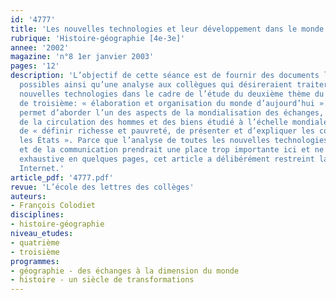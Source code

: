 ```yaml
---
id: '4777'
title: 'Les nouvelles technologies et leur développement dans le monde'
rubrique: 'Histoire-géographie [4e-3e]'
annee: '2002'
magazine: 'n°8 1er janvier 2003'
pages: '12'
description: 'L’objectif de cette séance est de fournir des documents les plus récents
  possibles ainsi qu’une analyse aux collègues qui désireraient traiter le sujet des
  nouvelles technologies dans le cadre de l’étude du deuxième thème du programme d’histoire-géographie
  de troisième: « élaboration et organisation du monde d’aujourd’hui ». Cette approche
  permet d’aborder l’un des aspects de la mondialisation des échanges, « l’accroissement
  de la circulation des hommes et des biens étudié à l’échelle mondiale », mais également
  de « définir richesse et pauvreté, de présenter et d’expliquer les contrastes entre
  les États ». Parce que l’analyse de toutes les nouvelles technologies de l’information
  et de la communication prendrait une place trop importante ici et ne saurait être
  exhaustive en quelques pages, cet article a délibérément restreint la question à
  Internet.'
article_pdf: '4777.pdf'
revue: 'L’école des lettres des collèges'
auteurs:
- François Colodiet
disciplines:
- histoire-géographie
niveau_etudes:
- quatrième
- troisième
programmes:
- géographie - des échanges à la dimension du monde
- histoire - un siècle de transformations
---
```

